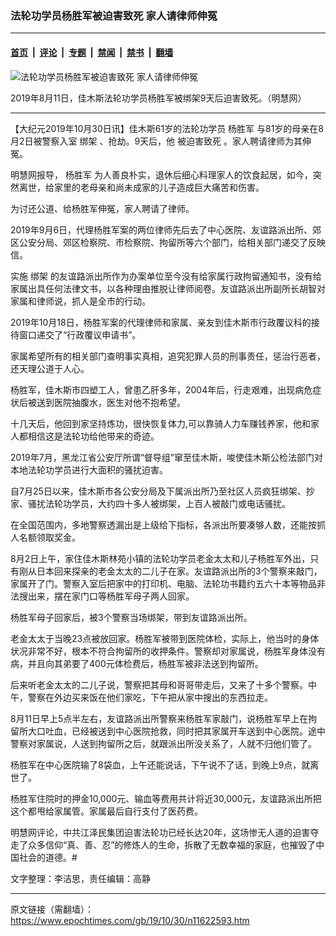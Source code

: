 ### 法轮功学员杨胜军被迫害致死 家人请律师伸冤

---

#### [首页](../../../..?n11622593) &nbsp;|&nbsp; [评论](../../../../../epoch-comment?n11622593) &nbsp;|&nbsp; [专题](../../../../../epoch-special?n11622593) &nbsp;|&nbsp; [禁闻](../../../../../epoch-news?n11622593) &nbsp;|&nbsp; [禁书](../../../../../books?n11622593) &nbsp;|&nbsp; [翻墙](https://github.com/gfw-breaker/nogfw/blob/master/README.md?n11622593)


<div><img alt="法轮功学员杨胜军被迫害致死 家人请律师伸冤" class="attachment-djy_600_400 size-djy_600_400 wp-post-image" src="https://i.epochtimes.com/assets/uploads/2019/10/11-18-600x400.jpg"/>
<div class="caption">
 <p>
  2019年8月11日，佳木斯法轮功学员杨胜军被绑架9天后迫害致死。（明慧网）
 </p>
</div></div><hr/><div class="post_content" id="artbody" itemprop="articleBody">
 <!-- article content begin -->
 <p>
  【大纪元2019年10月30日讯】佳木斯61岁的法轮功学员
  <ok href="https://www.epochtimes.com/gb/tag/%E6%9D%A8%E8%83%9C%E5%86%9B.html">
   杨胜军
  </ok>
  与81岁的母亲在8月2日被警察入室
  <ok href="https://www.epochtimes.com/gb/tag/%E7%BB%91%E6%9E%B6.html">
   绑架
  </ok>
  、抢劫。9天后，他
  <ok href="https://www.epochtimes.com/gb/tag/%E8%A2%AB%E8%BF%AB%E5%AE%B3%E8%87%B4%E6%AD%BB.html">
   被迫害致死
  </ok>
  。家人聘请律师为其伸冤。
 </p>
 <p>
  明慧网报导，
  <ok href="https://www.epochtimes.com/gb/tag/%E6%9D%A8%E8%83%9C%E5%86%9B.html">
   杨胜军
  </ok>
  为人善良朴实，退休后细心料理家人的饮食起居，如今，突然离世，给家里的老母亲和尚未成家的儿子造成巨大痛苦和伤害。
 </p>
 <p>
  为讨还公道、给杨胜军伸冤，家人聘请了律师。
 </p>
 <p>
  2019年9月6日，代理杨胜军案的两位律师先后去了中心医院、友谊路派出所、郊区公安分局、郊区检察院、市检察院、拘留所等六个部门，给相关部门递交了反映信。
 </p>
 <p>
  实施
  <ok href="https://www.epochtimes.com/gb/tag/%E7%BB%91%E6%9E%B6.html">
   绑架
  </ok>
  的友谊路派出所作为办案单位至今没有给家属行政拘留通知书，没有给家属出具任何法律文书，以各种理由推脱让律师阅卷。友谊路派出所副所长胡智对家属和律师说，抓人是全市的行动。
 </p>
 <p>
  2019年10月18日，杨胜军案的代理律师和家属、亲友到佳木斯市行政覆议科的接待窗口递交了“行政覆议申请书”。
 </p>
 <p>
  家属希望所有的相关部门查明事实真相，追究犯罪人员的刑事责任，惩治行恶者，还天理公道于人心。
 </p>
 <p>
  杨胜军，佳木斯市四塑工人，曾患乙肝多年，2004年后，行走艰难，出现病危症状后被送到医院抽腹水，医生对他不抱希望。
 </p>
 <p>
  十几天后，他回到家坚持炼功，很快恢复体力,可以靠骑人力车赚钱养家，他和家人都相信这是法轮功给他带来的奇迹。
 </p>
 <p>
  2019年7月，黑龙江省公安厅所谓“督导组”窜至佳木斯，唆使佳木斯公检法部门对本地法轮功学员进行大面积的骚扰迫害。
 </p>
 <p>
  自7月25日以来，佳木斯市各公安分局及下属派出所乃至社区人员疯狂绑架、抄家、骚扰法轮功学员，大约四十多人被绑架，上百人被敲门或电话骚扰。
 </p>
 <p>
  在全国范围内，多地警察透漏出是上级给下指标，各派出所要凑够人数，还能按抓人名额领取奖金。
 </p>
 <p>
  8月2日上午，家住佳木斯林苑小镇的法轮功学员老金太太和儿子杨胜军外出，只有刚从日本回来探亲的老金太太的二儿子在家。友谊路派出所的3个警察来敲门，家属开了门。警察入室后把家中的打印机、电脑、法轮功书籍约五六十本等物品非法搜出来，摆在家门口等杨胜军母子两人回家。
 </p>
 <p>
  杨胜军母子回家后，被3个警察当场绑架，带到友谊路派出所。
 </p>
 <p>
  老金太太于当晚23点被放回家。杨胜军被带到医院体检，实际上，他当时的身体状况非常不好，根本不符合拘留所的收押条件。警察却对家属说，杨胜军身体没有病，并且向其弟要了400元体检费后，杨胜军被非法送到拘留所。
 </p>
 <p>
  后来听老金太太的二儿子说，警察把其母和哥哥带走后，又来了十多个警察。中午，警察在外边买来饭在他们家吃，下午把从家中搜出的东西拉走。
 </p>
 <p>
  8月11日早上5点半左右，友谊路派出所警察来杨胜军家敲门，说杨胜军早上在拘留所大口吐血，已经被送到中心医院抢救，同时把其家属开车送到中心医院。途中警察对家属说，人送到拘留所之后，就跟派出所没关系了，人就不归他们管了。
 </p>
 <p>
  杨胜军在中心医院输了8袋血，上午还能说话，下午说不了话，到晚上9点，就离世了。
 </p>
 <p>
  杨胜军住院时的押金10,000元、输血等费用共计将近30,000元，友谊路派出所把这个都甩给家属管。家属最后自行支付了医药费。
 </p>
 <p>
  明慧网评论，中共江泽民集团迫害法轮功已经长达20年，这场惨无人道的迫害夺走了众多信仰“真、善、忍”的修炼人的生命，拆散了无数幸福的家庭，也摧毁了中国社会的道德。#
 </p>
 <p>
  文字整理：李洁思，责任编辑：高静
 </p>
 <!-- article content end -->
 <div id="below_article_ad">
 </div>
</div>


---

原文链接（需翻墙）：https://www.epochtimes.com/gb/19/10/30/n11622593.htm